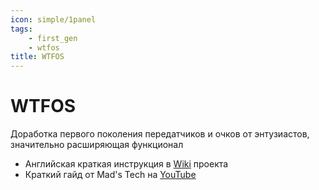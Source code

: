 ```yaml
---
icon: simple/1panel
tags:
    - first_gen
    - wtfos
title: WTFOS
---
```

# WTFOS

Доработка первого поколения передатчиков и очков от энтузиастов, значительно расширяющая функционал

* Английская краткая инструкция в <a href="https://github.com/fpv-wtf/wtfos/wiki/Setting-up-MSP-OSD-with-Betaflight" target="_blank">Wiki</a> проекта 
* Краткий гайд от Mad's Tech на <a href="https://www.youtube.com/watch?v=hNOA0kUjKhY&ab_channel=MadsTech" target="_blank">YouTube</a>


